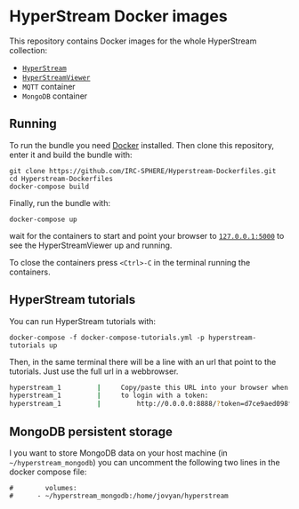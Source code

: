 # HyperStream Docker images #
This repository contains Docker images for the whole HyperStream collection:
* [`HyperStream`](https://github.com/IRC-SPHERE/HyperStream)
* [`HyperStreamViewer`](https://github.com/IRC-SPHERE/HyperStreamViewer)
* `MQTT` container
* `MongoDB` container

## Running ##
To run the bundle you need [Docker](https://docs.docker.com/engine/installation/) installed. Then clone this repository, enter it and build the bundle with:
```
git clone https://github.com/IRC-SPHERE/Hyperstream-Dockerfiles.git
cd Hyperstream-Dockerfiles
docker-compose build
```

Finally, run the bundle with:
```
docker-compose up
```

wait for the containers to start and point your browser to [`127.0.0.1:5000`](http://127.0.0.1:5000) to see the HyperStreamViewer up and running.

To close the containers press `<Ctrl>-C` in the terminal running the containers.

## HyperStream tutorials ##
You can run HyperStream tutorials with:
```
docker-compose -f docker-compose-tutorials.yml -p hyperstream-tutorials up
```

Then, in the same terminal there will be a line with an url that point to the tutorials. Just use the full url in a webbrowser.

```bash
hyperstream_1         |     Copy/paste this URL into your browser when you connect for the first time,
hyperstream_1         |     to login with a token:
hyperstream_1         |         http://0.0.0.0:8888/?token=d7ce9aed098ff2881433bd3ad53979b82979cf6d99e6f598
```

## MongoDB persistent storage ##
I you want to store MongoDB data on your host machine (in `~/hyperstream_mongodb`) you can uncomment the following two lines in the docker compose file:
```
#        volumes:
#      - ~/hyperstream_mongodb:/home/jovyan/hyperstream
```
